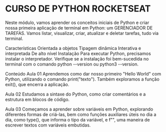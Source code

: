# CURSO DE PYTHON ROCKETSEAT

Neste módulo, vamos aprender os conceitos iniciais de Python e criar nossa primeira aplicação de terminal em Python: um GERENCIADOR DE TAREFAS. Vamos listar, visualizar, criar, atualizar e deletar tarefas, tudo via terminal.

Características
Orientada a objetos
Tipagem dinâmica
Interativa e interpretada
De alto nível
Instalação
Para executar Python, precisamos instalar o interpretador. Verifique se a instalação foi bem-sucedida no terminal com o comando python --version ou python3 --version.

Conteúdo
Aula 01
Aprendemos como dar nosso primeiro "Hello World" com Python, utilizando o comando print("texto"). Também exploramos a função exit(), que encerra a aplicação.

Aula 02
Estudamos a sintaxe do Python, como criar comentários e a estrutura em blocos de código.

Aula 03
Começamos a aprender sobre variáveis em Python, explorando diferentes formas de criá-las, bem como funções auxiliares úteis no dia a dia, como type(), que informa o tipo da variável, e f"", uma maneira de escrever textos com variáveis embutidas.